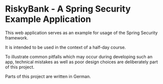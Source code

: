 # RiskyBank - A Spring Security Example Application
This web application serves as an example for usage of the Spring Security framework.

It is intended to be used in the context of a half-day course.

To illustrate common pitfalls which may occur during developing such an app, technical mistakes as well as poor design choices are deliberately part of this project.

Parts of this project are written in German. 